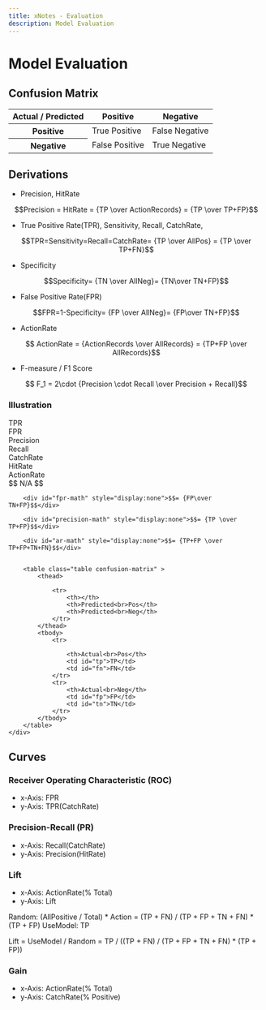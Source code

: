 ```yaml
---
title: xNotes - Evaluation
description: Model Evaluation
---
```



Model Evaluation
================

Confusion Matrix
----------------


<table class="table confusion-matrix">
    <thead>
        <tr>
            <th>Actual / Predicted</th>
            <th>Positive</th>
            <th>Negative</th>
        </tr>
    </thead>
    <tbody>
        <tr>
            <th>Positive</th>
            <td>True Positive</td>
            <td>False Negative</td>
        </tr>
        <tr>
            <th>Negative</th>
            <td>False Positive</td>
            <td>True Negative</td>
        </tr>
    </tbody>
</table>

Derivations
-----------

* Precision, HitRate

$$Precision = HitRate = {TP \over ActionRecords} = {TP \over TP+FP}$$

*  True Positive Rate(TPR), Sensitivity, Recall, CatchRate,

$$TPR=Sensitivity=Recall=CatchRate= {TP \over AllPos} = {TP \over TP+FN}$$

* Specificity

$$Specificity= {TN \over AllNeg}= {TN\over TN+FP}$$

* False Positive Rate(FPR)

$$FPR=1-Specificity= {FP \over AllNeg}= {FP\over TN+FP}$$

* ActionRate

$$ ActionRate = {ActionRecords \over AllRecords} = {TP+FP \over AllRecords}$$

* F-measure / F1 Score

$$ F_1 = 2\cdot {Precision \cdot Recall \over Precision + Recall}$$

### Illustration
<div id="confusionmat-illustration">
<div class="row">
    <div class="col-md-4">
        <div class="illustration-button" id="tpr">TPR</div>
        <div class="illustration-button" id="fpr">FPR</div>
        <div class="illustration-button" id="precision">Precision</div>
        <div class="illustration-button" id="recall">Recall</div>
        <div class="illustration-button" id="cr">CatchRate</div>
        <div class="illustration-button" id="hr">HitRate</div>
        <div class="illustration-button" id="ar">ActionRate</div>
    </div>
    <div class="col-md-8" id="formula">
        <div id="dummy-math">$$ N/A $$</div>
        <div id="tpr-math" style="display:none">$$= {TP \over TP+FN}$$</div>

        <div id="fpr-math" style="display:none">$$= {FP\over TN+FP}$$</div>

        <div id="precision-math" style="display:none">$$= {TP \over TP+FP}$$</div>

        <div id="ar-math" style="display:none">$$= {TP+FP \over TP+FP+TN+FN}$$</div>
        
    
        <table class="table confusion-matrix" >
            <thead>
            
                <tr>
                    <th></th>
                    <th>Predicted<br>Pos</th>
                    <th>Predicted<br>Neg</th>
                </tr>
            </thead>
            <tbody>
                <tr>
            
                    <th>Actual<br>Pos</th>
                    <td id="tp">TP</td>
                    <td id="fn">FN</td>
                </tr>
                <tr>
                    <th>Actual<br>Neg</th>
                    <td id="fp">FP</td>
                    <td id="tn">TN</td>
                </tr>
            </tbody>
        </table>
    </div>
</div>
</div>

Curves
------

### Receiver Operating Characteristic (ROC)

* x-Axis: FPR
* y-Axis: TPR(CatchRate)

### Precision-Recall (PR)

* x-Axis: Recall(CatchRate)
* y-Axis: Precision(HitRate)

### Lift

* x-Axis: ActionRate(% Total)
* y-Axis: Lift

Random: (AllPositive / Total) * Action = (TP + FN) / (TP + FP + TN + FN) * (TP + FP)
UseModel: TP

Lift = UseModel / Random = TP / ((TP + FN) / (TP + FP + TN + FN) * (TP + FP))

### Gain

* x-Axis: ActionRate(% Total)
* y-Axis: CatchRate(% Positive)



<script>

var activeColor = "steelblue",
    defaultColor = "white",
    border="5px solid black";

function tpr_mouseover() {
    $('#tpr-math, #fpr-math, #precision-math, #ar-math, #dummy-math').hide();
    $('#tpr-math').show();

    $('#tp, #fp, #tn, #fn')
        .css('background-color', defaultColor)
        .css('border', 'none')
    $('#tp')
        .css('background-color', activeColor)
        .css('border', border)
        .css('border-style', 'solid none solid solid')
    $('#fn')
        .css('border', border)
        .css('border-style', 'solid solid solid none')
}

function fpr_mouseover() {
    $('#tpr-math, #fpr-math, #precision-math, #ar-math, #dummy-math').hide();
    $('#fpr-math').show();
    $('#tp, #fp, #tn, #fn')
        .css('background-color', defaultColor)
        .css('border', 'none')

    $('#fp')
        .css('background-color', activeColor)
        .css('border', border)
        .css('border-style', 'solid none solid solid')
    $('#tn')
        .css('border', border)
        .css('border-style', 'solid solid solid none')
}

function precision_mouseover() {
    $('#tpr-math, #fpr-math, #precision-math, #ar-math, #dummy-math').hide();
    $('#precision-math').show();

    $('#tp, #fp, #tn, #fn')
        .css('background-color', defaultColor)
        .css('border', 'none')
    $('#tp')
        .css('background-color', activeColor)
        .css('border', border)
        .css('border-style', 'solid solid none solid')
    $('#fp')
        .css('border', border)
        .css('border-style', 'none solid solid solid')
}

function ar_mouseover() {
    $('#tpr-math, #fpr-math, #precision-math, #ar-math, #dummy-math').hide();
    $('#ar-math').show();

    $('#tp, #fp, #tn, #fn')
        .css('background-color', defaultColor)
        .css('border', 'none')
    $('#tp, #fp')
        .css('background-color', activeColor)
    $('#tp')    
        .css('border', border)
        .css('border-style', 'solid none none solid')
    $('#fp')
        .css('border', border)
        .css('border-style', 'none none solid solid')
    $('#fn')
        .css('border', border)
        .css('border-style', 'solid solid none none')
    $('#tn')
        .css('border', border)
        .css('border-style', 'none solid solid none')
}

$(document).ready(function() {
    $('#tpr, #recall, #cr').mouseover(tpr_mouseover);
    $('#fpr').mouseover(fpr_mouseover); 
    $('#precision, #hr').mouseover(precision_mouseover);
    $('#ar').mouseover(ar_mouseover);    
    
})

</script>